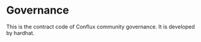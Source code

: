 # Governance

This is the contract code of Conflux community governance. It is developed by hardhat.
